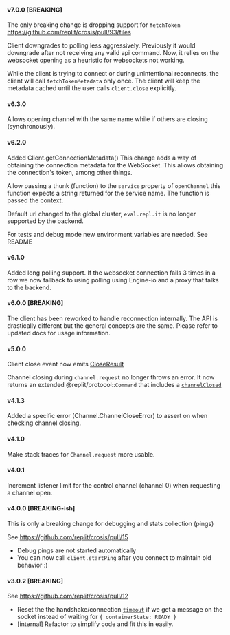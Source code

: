 #### v7.0.0 [BREAKING]

The only breaking change is dropping support for `fetchToken` https://github.com/replit/crosis/pull/93/files

Client downgrades to polling less aggressively. Previously it would downgrade after not receiving any valid api command. Now, it relies on the websocket opening as a heuristic for websockets not working.

While the client is trying to connect or during unintentional reconnects, the client will call `fetchTokenMetadata` only once. The client will keep the metadata cached until the user calls `client.close` explicitly.

#### v6.3.0

Allows opening channel with the same name while if others are closing (synchronously).

#### v6.2.0

Added Client.getConnectionMetadata() This change adds a way of obtaining the connection metadata for the WebSocket. This allows obtaining the connection's token, among other things.

Allow passing a thunk (function) to the `service` property of `openChannel` this function expects a string returned for the service name. The function is passed the context.

Default url changed to the global cluster, `eval.repl.it` is no longer supported by the backend.

For tests and debug mode new environment variables are needed. See README

#### v6.1.0

Added long polling support. If the websocket connection fails 3 times in a row we now fallback to using polling using Engine-io and a proxy that talks to the backend.

#### v6.0.0 [BREAKING]

The client has been reworked to handle reconnection internally. The API is drastically different but the general concepts
are the same. Please refer to updated docs for usage information.

#### v5.0.0

Client close event now emits [CloseResult](https://replit-crosis.masfrost.repl.co/modules/_src_client_.html#closeresult)

Channel closing during `channel.request` no longer throws an error. It now returns an extended @replit/protocol::`Command` that includes a [`channelClosed`](https://replit-crosis.masfrost.repl.co/interfaces/_src_channel_.requestresult.html#channelclosed)

#### v4.1.3

Added a specific error (Channel.ChannelCloseError) to assert on when checking channel closing.

#### v4.1.0

Make stack traces for `Channel.request` more usable.

#### v4.0.1

Increment listener limit for the control channel (channel 0) when requesting a channel open.

#### v4.0.0 [BREAKING-ish]

This is only a breaking change for debugging and stats collection (pings)

See https://github.com/replit/crosis/pull/15

- Debug pings are not started automatically
- You can now call `client.startPing` after you connect to maintain old behavior :)

#### v3.0.2 [BREAKING]

See https://github.com/replit/crosis/pull/12

- Reset the the handshake/connection [`timeout`](https://github.com/replit/crosis/blob/d6dedc5aab6722c557da6df03b71e4e367af305d/src/client.ts#L44) if we get a message on the socket instead of waiting for `{ containerState: READY }`
- [internal] Refactor to simplify code and fit this in easily.
